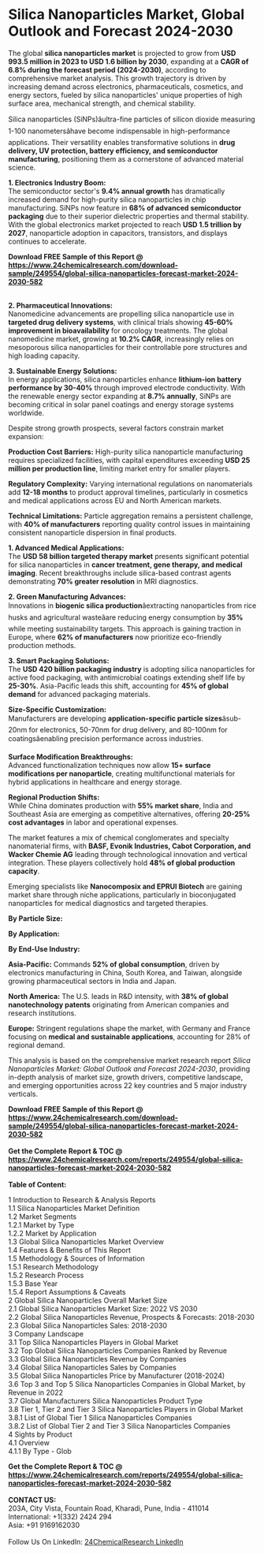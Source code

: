 <h1>Silica Nanoparticles Market, Global Outlook and Forecast 2024-2030</h1><p>The global <strong>silica nanoparticles market</strong> is projected to grow from <strong>USD 993.5 million in 2023 to USD 1.6 billion by 2030</strong>, expanding at a <strong>CAGR of 6.8% during the forecast period (2024-2030)</strong>, according to comprehensive market analysis. This growth trajectory is driven by increasing demand across electronics, pharmaceuticals, cosmetics, and energy sectors, fueled by silica nanoparticles' unique properties of high surface area, mechanical strength, and chemical stability.</p><p>Silica nanoparticles (SiNPs)âultra-fine particles of silicon dioxide measuring 1-100 nanometersâhave become indispensable in high-performance applications. Their versatility enables transformative solutions in <strong>drug delivery, UV protection, battery efficiency, and semiconductor manufacturing</strong>, positioning them as a cornerstone of advanced material science.</p><p><strong>1. Electronics Industry Boom:</strong><br>
The semiconductor sector's <strong>9.4% annual growth</strong> has dramatically increased demand for high-purity silica nanoparticles in chip manufacturing. SiNPs now feature in <strong>68% of advanced semiconductor packaging</strong> due to their superior dielectric properties and thermal stability. With the global electronics market projected to reach <strong>USD 1.5 trillion by 2027</strong>, nanoparticle adoption in capacitors, transistors, and displays continues to accelerate.</p><div><b>Download FREE Sample of this Report @ 
            <a href="https://www.24chemicalresearch.com/download-sample/249554/global-silica-nanoparticles-forecast-market-2024-2030-582">
            https://www.24chemicalresearch.com/download-sample/249554/global-silica-nanoparticles-forecast-market-2024-2030-582</a></b></div><br><p><strong>2. Pharmaceutical Innovations:</strong><br>
Nanomedicine advancements are propelling silica nanoparticle use in <strong>targeted drug delivery systems</strong>, with clinical trials showing <strong>45-60% improvement in bioavailability</strong> for oncology treatments. The global nanomedicine market, growing at <strong>10.2% CAGR</strong>, increasingly relies on mesoporous silica nanoparticles for their controllable pore structures and high loading capacity.</p><p><strong>3. Sustainable Energy Solutions:</strong><br>
In energy applications, silica nanoparticles enhance <strong>lithium-ion battery performance by 30-40%</strong> through improved electrode conductivity. With the renewable energy sector expanding at <strong>8.7% annually</strong>, SiNPs are becoming critical in solar panel coatings and energy storage systems worldwide.</p><p>Despite strong growth prospects, several factors constrain market expansion:</p><p><strong>Production Cost Barriers:</strong> High-purity silica nanoparticle manufacturing requires specialized facilities, with capital expenditures exceeding <strong>USD 25 million per production line</strong>, limiting market entry for smaller players.</p><p><strong>Regulatory Complexity:</strong> Varying international regulations on nanomaterials add <strong>12-18 months</strong> to product approval timelines, particularly in cosmetics and medical applications across EU and North American markets.</p><p><strong>Technical Limitations:</strong> Particle aggregation remains a persistent challenge, with <strong>40% of manufacturers</strong> reporting quality control issues in maintaining consistent nanoparticle dispersion in final products.</p><p><strong>1. Advanced Medical Applications:</strong><br>
The <strong>USD 58 billion targeted therapy market</strong> presents significant potential for silica nanoparticles in <strong>cancer treatment, gene therapy, and medical imaging</strong>. Recent breakthroughs include silica-based contrast agents demonstrating <strong>70% greater resolution</strong> in MRI diagnostics.</p><p><strong>2. Green Manufacturing Advances:</strong><br>
Innovations in <strong>biogenic silica production</strong>âextracting nanoparticles from rice husks and agricultural wasteâare reducing energy consumption by <strong>35%</strong> while meeting sustainability targets. This approach is gaining traction in Europe, where <strong>62% of manufacturers</strong> now prioritize eco-friendly production methods.</p><p><strong>3. Smart Packaging Solutions:</strong><br>
The <strong>USD 420 billion packaging industry</strong> is adopting silica nanoparticles for active food packaging, with antimicrobial coatings extending shelf life by <strong>25-30%</strong>. Asia-Pacific leads this shift, accounting for <strong>45% of global demand</strong> for advanced packaging materials.</p><p><strong>Size-Specific Customization:</strong><br>
	Manufacturers are developing <strong>application-specific particle sizes</strong>âsub-20nm for electronics, 50-70nm for drug delivery, and 80-100nm for coatingsâenabling precision performance across industries.</p><p><strong>Surface Modification Breakthroughs:</strong><br>
	Advanced functionalization techniques now allow <strong>15+ surface modifications per nanoparticle</strong>, creating multifunctional materials for hybrid applications in healthcare and energy storage.</p><p><strong>Regional Production Shifts:</strong><br>
	While China dominates production with <strong>55% market share</strong>, India and Southeast Asia are emerging as competitive alternatives, offering <strong>20-25% cost advantages</strong> in labor and operational expenses.</p><p>The market features a mix of chemical conglomerates and specialty nanomaterial firms, with <strong>BASF, Evonik Industries, Cabot Corporation, and Wacker Chemie AG</strong> leading through technological innovation and vertical integration. These players collectively hold <strong>48% of global production capacity</strong>.</p><p>Emerging specialists like <strong>Nanocomposix and EPRUI Biotech</strong> are gaining market share through niche applications, particularly in bioconjugated nanoparticles for medical diagnostics and targeted therapies.</p><p><strong>By Particle Size:</strong></p><p><strong>By Application:</strong></p><p><strong>By End-Use Industry:</strong></p><p><strong>Asia-Pacific:</strong> Commands <strong>52% of global consumption</strong>, driven by electronics manufacturing in China, South Korea, and Taiwan, alongside growing pharmaceutical sectors in India and Japan.</p><p><strong>North America:</strong> The U.S. leads in R&amp;D intensity, with <strong>38% of global nanotechnology patents</strong> originating from American companies and research institutions.</p><p><strong>Europe:</strong> Stringent regulations shape the market, with Germany and France focusing on <strong>medical and sustainable applications</strong>, accounting for 28% of regional demand.</p><p>This analysis is based on the comprehensive market research report <em>Silica Nanoparticles Market: Global Outlook and Forecast 2024-2030</em>, providing in-depth analysis of market size, growth drivers, competitive landscape, and emerging opportunities across 22 key countries and 5 major industry verticals.</p><div><b>Download FREE Sample of this Report @ 
            <a href="https://www.24chemicalresearch.com/download-sample/249554/global-silica-nanoparticles-forecast-market-2024-2030-582">
            https://www.24chemicalresearch.com/download-sample/249554/global-silica-nanoparticles-forecast-market-2024-2030-582</a></b></div><br><div><b>Get the Complete Report & TOC @ 
            <a href="https://www.24chemicalresearch.com/reports/249554/global-silica-nanoparticles-forecast-market-2024-2030-582">
            https://www.24chemicalresearch.com/reports/249554/global-silica-nanoparticles-forecast-market-2024-2030-582</a></b></div><br>
            <b>Table of Content:</b><p>1 Introduction to Research & Analysis Reports<br />
    1.1 Silica Nanoparticles Market Definition<br />
    1.2 Market Segments<br />
        1.2.1 Market by Type<br />
        1.2.2 Market by Application<br />
    1.3 Global Silica Nanoparticles Market Overview<br />
    1.4 Features & Benefits of This Report<br />
    1.5 Methodology & Sources of Information<br />
        1.5.1 Research Methodology<br />
        1.5.2 Research Process<br />
        1.5.3 Base Year<br />
        1.5.4 Report Assumptions & Caveats<br />
2 Global Silica Nanoparticles Overall Market Size<br />
    2.1 Global Silica Nanoparticles Market Size: 2022 VS 2030<br />
    2.2 Global Silica Nanoparticles Revenue, Prospects & Forecasts: 2018-2030<br />
    2.3 Global Silica Nanoparticles Sales: 2018-2030<br />
3 Company Landscape<br />
    3.1 Top Silica Nanoparticles Players in Global Market<br />
    3.2 Top Global Silica Nanoparticles Companies Ranked by Revenue<br />
    3.3 Global Silica Nanoparticles Revenue by Companies<br />
    3.4 Global Silica Nanoparticles Sales by Companies<br />
    3.5 Global Silica Nanoparticles Price by Manufacturer (2018-2024)<br />
    3.6 Top 3 and Top 5 Silica Nanoparticles Companies in Global Market, by Revenue in 2022<br />
    3.7 Global Manufacturers Silica Nanoparticles Product Type<br />
    3.8 Tier 1, Tier 2 and Tier 3 Silica Nanoparticles Players in Global Market<br />
        3.8.1 List of Global Tier 1 Silica Nanoparticles Companies<br />
        3.8.2 List of Global Tier 2 and Tier 3 Silica Nanoparticles Companies<br />
4 Sights by Product<br />
    4.1 Overview<br />
        4.1.1 By Type - Glob</p><div><b>Get the Complete Report & TOC @ 
            <a href="https://www.24chemicalresearch.com/reports/249554/global-silica-nanoparticles-forecast-market-2024-2030-582">
            https://www.24chemicalresearch.com/reports/249554/global-silica-nanoparticles-forecast-market-2024-2030-582</a></b></div><br><b>CONTACT US:</b><br>
            203A, City Vista, Fountain Road, Kharadi, Pune, India - 411014<br>
            International: +1(332) 2424 294<br>
            Asia: +91 9169162030 <br><br>
            Follow Us On LinkedIn: <a href="https://www.linkedin.com/company/24chemicalresearch/">24ChemicalResearch LinkedIn</a>